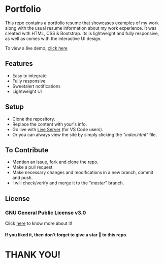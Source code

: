 # Portfolio

This repo contains a portfolio resume that showcases examples of my work along with the usual resume information about my work experience.
It was created with HTML, CSS & Bootstrap. Its is lightweight and fully responsive, as well as comes with the interactive UI design.

To view a live demo, [click here](https://samarjeet-banik.netlify.app)

## Features

* Easy to integrate
* Fully responsive
* Sweetalert notifications
* Lightweight UI

## Setup

* Clone the repository.
* Replace the content with your's info.
* Go live with [Live Server](https://marketplace.visualstudio.com/items?itemName=ritwickdey.LiveServer) (for VS Code users).
* Or you can always view the site by simply clicking the <i>"index.html"</i> file.

## To Contribute

* Mention an issue, fork and clone the repo.
* Make a pull request.
* Make necessary changes and modifications in a new branch, commit and push.
* I will check/verify and merge it to the "_master_" branch.

## License

### GNU General Public License v3.0
Click [here](https://github.com/SamarjeetBanik/my-portfolio/blob/master/LICENSE) to know more about it!

#### **If you liked it, then don't forget to give a star 🌟 to this repo.**

# THANK YOU!
